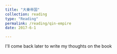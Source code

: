 ```yaml
---
title: "大秦帝国"
collection: reading
type: "Reading"
permalink: /reading/qin-empire
date: 2017-6-1

---
```

I'll come back later to write my thoughts on the book
